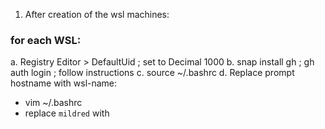 1. After creation of the wsl machines:

### for each WSL: 
a. Registry Editor > DefaultUid ; set to Decimal 1000 
b. snap install gh ; gh auth login ; follow instructions 
c. source ~/.bashrc 
d. Replace prompt hostname with wsl-name: 
  - vim ~/.bashrc
  - replace `mildred` with <distribution name>
